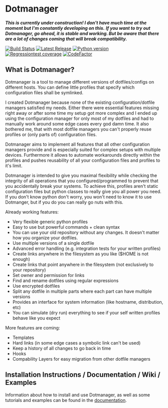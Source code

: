 # Dotmanager

***This is currently under construction! I don't have much time at the moment but I'm constantly developing on this.***
***If you want to try out Dotmanager, go ahead, it is stable and working. But be aware that there are a lot of changes coming that will break compatibility.***


[![Build Status](https://travis-ci.com/RickestRickSanchez/dotmanager.svg?branch=master)](https://travis-ci.com/RickestRickSanchez/dotmanager)
[![Latest Release](https://img.shields.io/github/release/RickestRickSanchez/dotmanager.svg)](https://github.com/RickestRickSanchez/dotmanager/releases/latest)
[![Python version](https://img.shields.io/badge/python-3.5%20%7C%203.6%20%7C%203.7-blue.svg)]()
[![Regressiontest coverage](https://codecov.io/gh/RickestRickSanchez/dotmanager/branch/master/graph/badge.svg)](https://codecov.io/gh/RickestRickSanchez/dotmanager)
[![CodeFactor](https://www.codefactor.io/repository/github/rickestricksanchez/dotmanager/badge)](https://www.codefactor.io/repository/github/rickestricksanchez/dotmanager)

## What is Dotmanager?
Dotmanager is a tool to manage different versions of dotfiles/configs on different hosts. You can define little profiles
that specify which configuration files shall be symlinked.

I created Dotmanager because none of the existing configuration/dotfile managers satisfied my needs. Either there were
essential features missing right away or after some time my setup got more complex and I ended up using the configuration
manager for only most of my dotfiles and had to manually work around some edge cases every god damn time. It also bothered me,
that with most dotfile managers you can't properly reuse profiles or (only parts of) configuration files.

Dotmanager aims to implement all features that all other configuration managers provide and is especially suited for complex
setups with multiple devices. Furthermore it allows to automate workarounds directly within the profiles and pushes reusability
of all your configuration files and profiles to it's limit.

Dotmanager is intended to give you maximal flexibility while checking the integrity of all operations that you
configured/programmed to prevent that you accidentally break your systems. To achieve this, profiles aren't static configuration
files but python classes to really give you all power you need.
If you don't know python don't worry, you won't need to know it to use Dotmanger, but if you do you can really go nuts with this.

Already working features:
- Very flexible generic python profiles
- Easy to use but powerful commands + clean syntax
- You can use your old repository without any changes. It doesn't matter how you organize your dotfiles.
- Use multiple versions of a single dotfile
- Advanced error handling (e.g. integration tests for your written profiles)
- Create links anywhere in the filesystem as you like ($HOME is not enough)
- Create links that point anywhere in the filesystem (not exclusively to your repository)
- Set owner and permission for links
- Find and rename dotfiles using regular expressions
- Use encrypted dotfiles
- Split any dotfile in multiple parts where each part can have multiple versions
- Provides an interface for system information (like hostname, distribution, etc)
- You can simulate (dry run) everything to see if your self written profiles behave like you expect

More features are coming:
- Templates
- Hard links (in some edge cases a symbolic link can't be used)
- Keep a history of all changes to go back in time
- Hooks
- Compability Layers for easy migration from other dotfile managers


## Installation Instructions / Documentation / Wiki / Examples
Information about how to install and use Dotmanager, as well as some tutorials and examples can be found in the [documentation](https://rickestricksanchez.github.io/dotmanager/).

